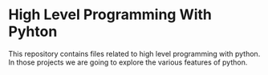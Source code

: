 # High Level Programming With Pyhton

This repository contains files related to high level programming with python. In those projects we are going to explore the various features of python.